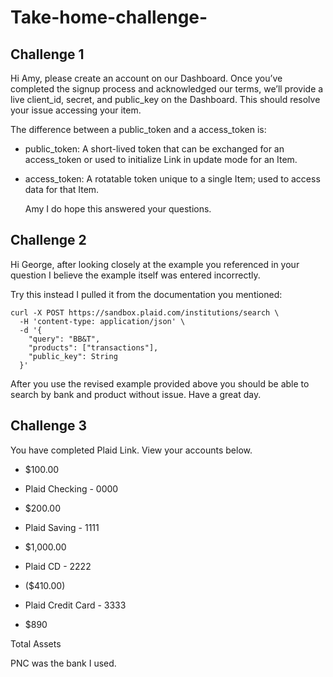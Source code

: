 # Take-home-challenge-

## Challenge 1


Hi Amy, please create an account on our Dashboard. Once you’ve completed the signup process and acknowledged our terms, we’ll provide a live client_id, secret, and public_key on the Dashboard. This should resolve your issue accessing your item.

The difference between a public_token and a access_token is: 

* public_token: A short-lived token that can be exchanged for an access_token or used to initialize Link in update mode for an 
  Item.
  
* access_token: A rotatable token unique to a single Item; used to access data for that Item.
  
  Amy I do hope this answered your questions. 


## Challenge 2


Hi George, after looking closely at the example you referenced in your question I believe the example itself was entered incorrectly.

Try this instead I pulled it from the documentation you mentioned:
````````
curl -X POST https://sandbox.plaid.com/institutions/search \
  -H 'content-type: application/json' \
  -d '{
    "query": "BB&T",
    "products": ["transactions"],
    "public_key": String
  }'
  ````````
  After you use the revised example provided above you should be able to search by bank and product without issue.
  Have a great day. 

  
  ## Challenge 3
  
  
  
  You have completed Plaid Link. View your accounts below.
  
* $100.00 

* Plaid Checking - 0000

* $200.00

* Plaid Saving - 1111

* $1,000.00

* Plaid CD - 2222

* ($410.00)

* Plaid Credit Card - 3333

* $890

Total Assets

PNC was the bank I used. 
